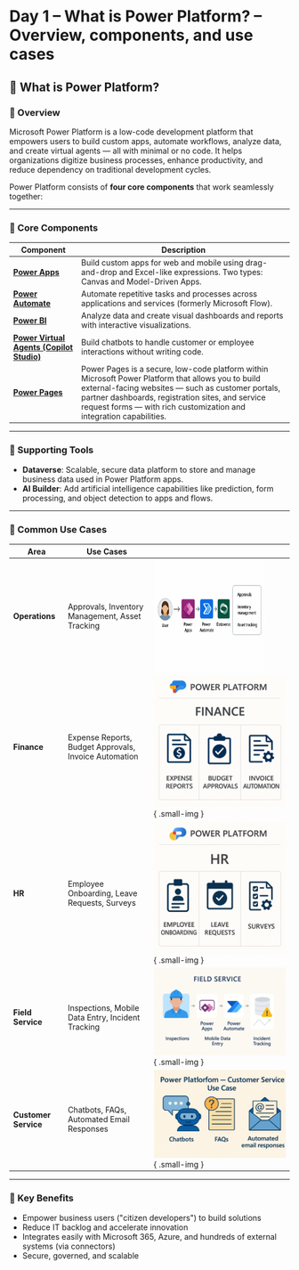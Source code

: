 # Day 1 – What is Power Platform? – Overview, components, and use cases

## 📅 What is Power Platform?

### 🧭 Overview  
Microsoft Power Platform is a low-code development platform that empowers users to build custom apps, automate workflows, analyze data, and create virtual agents — all with minimal or no code. It helps organizations digitize business processes, enhance productivity, and reduce dependency on traditional development cycles.

Power Platform consists of **four core components** that work seamlessly together:

---

### 🔧 Core Components

| Component | Description |
|----------|-------------|
| [**Power Apps**](https://learn.microsoft.com/en-us/power-apps/) | Build custom apps for web and mobile using drag-and-drop and Excel-like expressions. Two types: Canvas and Model-Driven Apps. |
| [**Power Automate**](https://learn.microsoft.com/en-us/power-automate/) | Automate repetitive tasks and processes across applications and services (formerly Microsoft Flow). |
| [**Power BI**](https://learn.microsoft.com/en-us/power-bi/) | Analyze data and create visual dashboards and reports with interactive visualizations. |
| [**Power Virtual Agents (Copilot Studio)**](https://learn.microsoft.com/en-us/microsoft-copilot-studio/) | Build chatbots to handle customer or employee interactions without writing code. |
| [**Power Pages**](https://learn.microsoft.com/en-us/power-pages/) | Power Pages is a secure, low-code platform within Microsoft Power Platform that allows you to build external-facing websites — such as customer portals, partner dashboards, registration sites, and service request forms — with rich customization and integration capabilities. |

---

### 🧩 Supporting Tools

- **Dataverse**: Scalable, secure data platform to store and manage business data used in Power Platform apps.  
- **AI Builder**: Add artificial intelligence capabilities like prediction, form processing, and object detection to apps and flows.

---

### 📌 Common Use Cases

| Area                 | Use Cases                                             |                                             |
| -------------------- | ----------------------------------------------------- | ------------------------------------------------- |
| **Operations**       | Approvals, Inventory Management, Asset Tracking       | <img src="/PowerPlatform/assets/PowerPlatform30days/Day1/Operations.png" alt="Operations" width="200" height="200"/>            |
| **Finance**          | Expense Reports, Budget Approvals, Invoice Automation | ![Finance](/PowerPlatform/assets/PowerPlatform30days/Day1/Finance.png){ .small-img }                  |
| **HR**               | Employee Onboarding, Leave Requests, Surveys          | ![HR](/PowerPlatform/assets/PowerPlatform30days/Day1/HR.png){ .small-img }                            |
| **Field Service**    | Inspections, Mobile Data Entry, Incident Tracking     | ![Field Service](/PowerPlatform/assets/PowerPlatform30days/Day1/FieldServices.png){ .small-img }       |
| **Customer Service** | Chatbots, FAQs, Automated Email Responses             | ![Customer Service](/PowerPlatform/assets/PowerPlatform30days/Day1/CustomerService.png){ .small-img } |

---

### 🎯 Key Benefits

- Empower business users ("citizen developers") to build solutions  
- Reduce IT backlog and accelerate innovation  
- Integrates easily with Microsoft 365, Azure, and hundreds of external systems (via connectors)  
- Secure, governed, and scalable
